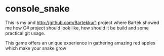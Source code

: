 # console_snake 
This is my and http://github.com/Bartekkur1 project where Bartek showed me how C# project should look like, how should it be build and some practical git usage.

This game offers an unique experience in gathering amazing red apples which make your snake grow 
